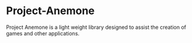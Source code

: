 # Project-Anemone
Project Anemone is a light weight library designed to assist the creation of games and other applications.
